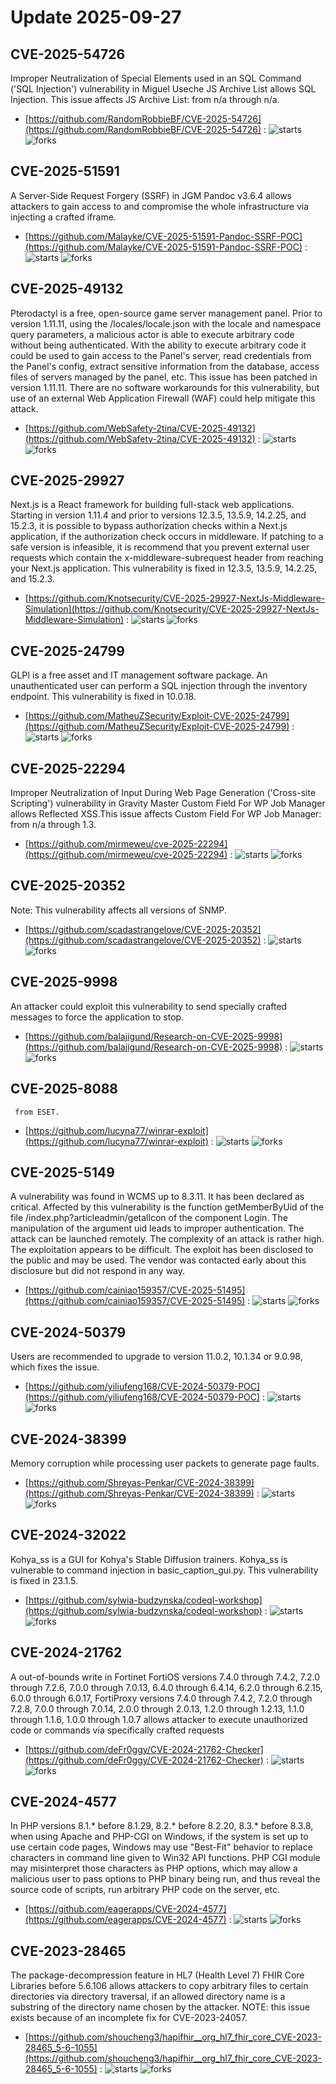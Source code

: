 # Update 2025-09-27
## CVE-2025-54726
 Improper Neutralization of Special Elements used in an SQL Command ('SQL Injection') vulnerability in Miguel Useche JS Archive List allows SQL Injection. This issue affects JS Archive List: from n/a through n/a.

- [https://github.com/RandomRobbieBF/CVE-2025-54726](https://github.com/RandomRobbieBF/CVE-2025-54726) :  ![starts](https://img.shields.io/github/stars/RandomRobbieBF/CVE-2025-54726.svg) ![forks](https://img.shields.io/github/forks/RandomRobbieBF/CVE-2025-54726.svg)


## CVE-2025-51591
 A Server-Side Request Forgery (SSRF) in JGM Pandoc v3.6.4 allows attackers to gain access to and compromise the whole infrastructure via injecting a crafted iframe.

- [https://github.com/Malayke/CVE-2025-51591-Pandoc-SSRF-POC](https://github.com/Malayke/CVE-2025-51591-Pandoc-SSRF-POC) :  ![starts](https://img.shields.io/github/stars/Malayke/CVE-2025-51591-Pandoc-SSRF-POC.svg) ![forks](https://img.shields.io/github/forks/Malayke/CVE-2025-51591-Pandoc-SSRF-POC.svg)


## CVE-2025-49132
 Pterodactyl is a free, open-source game server management panel. Prior to version 1.11.11, using the /locales/locale.json with the locale and namespace query parameters, a malicious actor is able to execute arbitrary code without being authenticated. With the ability to execute arbitrary code it could be used to gain access to the Panel's server, read credentials from the Panel's config, extract sensitive information from the database, access files of servers managed by the panel, etc. This issue has been patched in version 1.11.11. There are no software workarounds for this vulnerability, but use of an external Web Application Firewall (WAF) could help mitigate this attack.

- [https://github.com/WebSafety-2tina/CVE-2025-49132](https://github.com/WebSafety-2tina/CVE-2025-49132) :  ![starts](https://img.shields.io/github/stars/WebSafety-2tina/CVE-2025-49132.svg) ![forks](https://img.shields.io/github/forks/WebSafety-2tina/CVE-2025-49132.svg)


## CVE-2025-29927
 Next.js is a React framework for building full-stack web applications. Starting in version 1.11.4 and prior to versions 12.3.5, 13.5.9, 14.2.25, and 15.2.3, it is possible to bypass authorization checks within a Next.js application, if the authorization check occurs in middleware. If patching to a safe version is infeasible, it is recommend that you prevent external user requests which contain the x-middleware-subrequest header from reaching your Next.js application. This vulnerability is fixed in 12.3.5, 13.5.9, 14.2.25, and 15.2.3.

- [https://github.com/Knotsecurity/CVE-2025-29927-NextJs-Middleware-Simulation](https://github.com/Knotsecurity/CVE-2025-29927-NextJs-Middleware-Simulation) :  ![starts](https://img.shields.io/github/stars/Knotsecurity/CVE-2025-29927-NextJs-Middleware-Simulation.svg) ![forks](https://img.shields.io/github/forks/Knotsecurity/CVE-2025-29927-NextJs-Middleware-Simulation.svg)


## CVE-2025-24799
 GLPI is a free asset and IT management software package. An unauthenticated user can perform a SQL injection through the inventory endpoint. This vulnerability is fixed in 10.0.18.

- [https://github.com/MatheuZSecurity/Exploit-CVE-2025-24799](https://github.com/MatheuZSecurity/Exploit-CVE-2025-24799) :  ![starts](https://img.shields.io/github/stars/MatheuZSecurity/Exploit-CVE-2025-24799.svg) ![forks](https://img.shields.io/github/forks/MatheuZSecurity/Exploit-CVE-2025-24799.svg)


## CVE-2025-22294
 Improper Neutralization of Input During Web Page Generation ('Cross-site Scripting') vulnerability in Gravity Master Custom Field For WP Job Manager allows Reflected XSS.This issue affects Custom Field For WP Job Manager: from n/a through 1.3.

- [https://github.com/mirmeweu/cve-2025-22294](https://github.com/mirmeweu/cve-2025-22294) :  ![starts](https://img.shields.io/github/stars/mirmeweu/cve-2025-22294.svg) ![forks](https://img.shields.io/github/forks/mirmeweu/cve-2025-22294.svg)


## CVE-2025-20352
 Note: This vulnerability affects all versions of SNMP.

- [https://github.com/scadastrangelove/CVE-2025-20352](https://github.com/scadastrangelove/CVE-2025-20352) :  ![starts](https://img.shields.io/github/stars/scadastrangelove/CVE-2025-20352.svg) ![forks](https://img.shields.io/github/forks/scadastrangelove/CVE-2025-20352.svg)


## CVE-2025-9998
An attacker could exploit this vulnerability to send specially crafted messages to force the application to stop.

- [https://github.com/balajigund/Research-on-CVE-2025-9998](https://github.com/balajigund/Research-on-CVE-2025-9998) :  ![starts](https://img.shields.io/github/stars/balajigund/Research-on-CVE-2025-9998.svg) ![forks](https://img.shields.io/github/forks/balajigund/Research-on-CVE-2025-9998.svg)


## CVE-2025-8088
     from ESET.

- [https://github.com/lucyna77/winrar-exploit](https://github.com/lucyna77/winrar-exploit) :  ![starts](https://img.shields.io/github/stars/lucyna77/winrar-exploit.svg) ![forks](https://img.shields.io/github/forks/lucyna77/winrar-exploit.svg)


## CVE-2025-5149
 A vulnerability was found in WCMS up to 8.3.11. It has been declared as critical. Affected by this vulnerability is the function getMemberByUid of the file /index.php?articleadmin/getallcon of the component Login. The manipulation of the argument uid leads to improper authentication. The attack can be launched remotely. The complexity of an attack is rather high. The exploitation appears to be difficult. The exploit has been disclosed to the public and may be used. The vendor was contacted early about this disclosure but did not respond in any way.

- [https://github.com/cainiao159357/CVE-2025-51495](https://github.com/cainiao159357/CVE-2025-51495) :  ![starts](https://img.shields.io/github/stars/cainiao159357/CVE-2025-51495.svg) ![forks](https://img.shields.io/github/forks/cainiao159357/CVE-2025-51495.svg)


## CVE-2024-50379
Users are recommended to upgrade to version 11.0.2, 10.1.34 or 9.0.98, which fixes the issue.

- [https://github.com/yiliufeng168/CVE-2024-50379-POC](https://github.com/yiliufeng168/CVE-2024-50379-POC) :  ![starts](https://img.shields.io/github/stars/yiliufeng168/CVE-2024-50379-POC.svg) ![forks](https://img.shields.io/github/forks/yiliufeng168/CVE-2024-50379-POC.svg)


## CVE-2024-38399
 Memory corruption while processing user packets to generate page faults.

- [https://github.com/Shreyas-Penkar/CVE-2024-38399](https://github.com/Shreyas-Penkar/CVE-2024-38399) :  ![starts](https://img.shields.io/github/stars/Shreyas-Penkar/CVE-2024-38399.svg) ![forks](https://img.shields.io/github/forks/Shreyas-Penkar/CVE-2024-38399.svg)


## CVE-2024-32022
 Kohya_ss is a GUI for Kohya's Stable Diffusion trainers. Kohya_ss  is vulnerable to command injection in basic_caption_gui.py. This vulnerability is fixed in 23.1.5.

- [https://github.com/sylwia-budzynska/codeql-workshop](https://github.com/sylwia-budzynska/codeql-workshop) :  ![starts](https://img.shields.io/github/stars/sylwia-budzynska/codeql-workshop.svg) ![forks](https://img.shields.io/github/forks/sylwia-budzynska/codeql-workshop.svg)


## CVE-2024-21762
 A out-of-bounds write in Fortinet FortiOS versions 7.4.0 through 7.4.2, 7.2.0 through 7.2.6, 7.0.0 through 7.0.13, 6.4.0 through 6.4.14, 6.2.0 through 6.2.15, 6.0.0 through 6.0.17, FortiProxy versions 7.4.0 through 7.4.2, 7.2.0 through 7.2.8, 7.0.0 through 7.0.14, 2.0.0 through 2.0.13, 1.2.0 through 1.2.13, 1.1.0 through 1.1.6, 1.0.0 through 1.0.7 allows attacker to execute unauthorized code or commands via specifically crafted requests

- [https://github.com/deFr0ggy/CVE-2024-21762-Checker](https://github.com/deFr0ggy/CVE-2024-21762-Checker) :  ![starts](https://img.shields.io/github/stars/deFr0ggy/CVE-2024-21762-Checker.svg) ![forks](https://img.shields.io/github/forks/deFr0ggy/CVE-2024-21762-Checker.svg)


## CVE-2024-4577
 In PHP versions 8.1.* before 8.1.29, 8.2.* before 8.2.20, 8.3.* before 8.3.8, when using Apache and PHP-CGI on Windows, if the system is set up to use certain code pages, Windows may use "Best-Fit" behavior to replace characters in command line given to Win32 API functions. PHP CGI module may misinterpret those characters as PHP options, which may allow a malicious user to pass options to PHP binary being run, and thus reveal the source code of scripts, run arbitrary PHP code on the server, etc.

- [https://github.com/eagerapps/CVE-2024-4577](https://github.com/eagerapps/CVE-2024-4577) :  ![starts](https://img.shields.io/github/stars/eagerapps/CVE-2024-4577.svg) ![forks](https://img.shields.io/github/forks/eagerapps/CVE-2024-4577.svg)


## CVE-2023-28465
 The package-decompression feature in HL7 (Health Level 7) FHIR Core Libraries before 5.6.106 allows attackers to copy arbitrary files to certain directories via directory traversal, if an allowed directory name is a substring of the directory name chosen by the attacker. NOTE: this issue exists because of an incomplete fix for CVE-2023-24057.

- [https://github.com/shoucheng3/hapifhir__org_hl7_fhir_core_CVE-2023-28465_5-6-1055](https://github.com/shoucheng3/hapifhir__org_hl7_fhir_core_CVE-2023-28465_5-6-1055) :  ![starts](https://img.shields.io/github/stars/shoucheng3/hapifhir__org_hl7_fhir_core_CVE-2023-28465_5-6-1055.svg) ![forks](https://img.shields.io/github/forks/shoucheng3/hapifhir__org_hl7_fhir_core_CVE-2023-28465_5-6-1055.svg)

